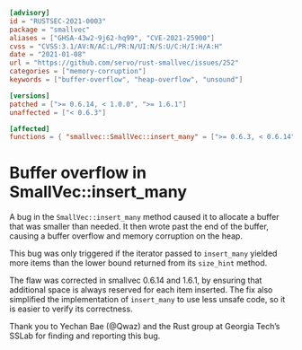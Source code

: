 ```toml
[advisory]
id = "RUSTSEC-2021-0003"
package = "smallvec"
aliases = ["GHSA-43w2-9j62-hq99", "CVE-2021-25900"]
cvss = "CVSS:3.1/AV:N/AC:L/PR:N/UI:N/S:U/C:H/I:H/A:H"
date = "2021-01-08"
url = "https://github.com/servo/rust-smallvec/issues/252"
categories = ["memory-corruption"]
keywords = ["buffer-overflow", "heap-overflow", "unsound"]

[versions]
patched = [">= 0.6.14, < 1.0.0", ">= 1.6.1"]
unaffected = ["< 0.6.3"]

[affected]
functions = { "smallvec::SmallVec::insert_many" = [">= 0.6.3, < 0.6.14", ">= 1.0.0, < 1.6.1"] }
```

# Buffer overflow in SmallVec::insert_many

A bug in the `SmallVec::insert_many` method caused it to allocate a buffer that was smaller than needed.  It then wrote past the end of the buffer, causing a buffer overflow and memory corruption on the heap.

This bug was only triggered if the iterator passed to `insert_many` yielded more items than the lower bound returned from its `size_hint` method.
 
The flaw was corrected in smallvec 0.6.14 and 1.6.1, by ensuring that additional space is always reserved for each item inserted.  The fix also simplified the implementation of `insert_many` to use less unsafe code, so it is easier to verify its correctness.

Thank you to Yechan Bae (@Qwaz) and the Rust group at Georgia Tech’s SSLab for finding and reporting this bug.

